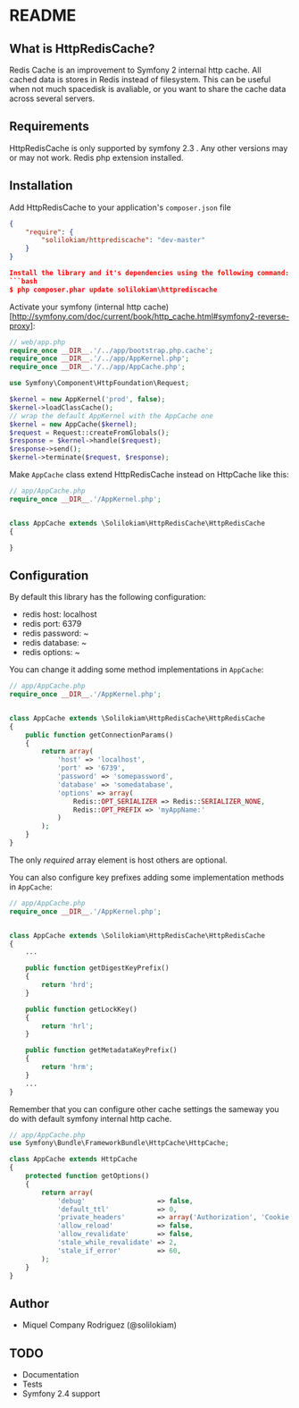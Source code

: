 README
======

What is HttpRedisCache?
-----------------------

Redis Cache is an improvement to Symfony 2 internal http cache. All cached data is stores in Redis instead of filesystem.
This can be useful when not much spacedisk is avaliable, or you want to share the cache data across several servers.

Requirements
------------

HttpRedisCache is only supported by symfony 2.3 . Any other versions may or may not work. Redis php extension installed.

Installation
------------
Add HttpRedisCache to your application's `composer.json` file
```json
{
    "require": {
        "solilokiam/httprediscache": "dev-master"
    }
}

Install the library and it's dependencies using the following command:
```bash
$ php composer.phar update solilokiam\httprediscache
```

Activate your symfony (internal http cache)[http://symfony.com/doc/current/book/http_cache.html#symfony2-reverse-proxy]:
```php
// web/app.php
require_once __DIR__.'/../app/bootstrap.php.cache';
require_once __DIR__.'/../app/AppKernel.php';
require_once __DIR__.'/../app/AppCache.php';

use Symfony\Component\HttpFoundation\Request;

$kernel = new AppKernel('prod', false);
$kernel->loadClassCache();
// wrap the default AppKernel with the AppCache one
$kernel = new AppCache($kernel);
$request = Request::createFromGlobals();
$response = $kernel->handle($request);
$response->send();
$kernel->terminate($request, $response);
```

Make `AppCache` class extend HttpRedisCache instead on HttpCache like this:
```php
// app/AppCache.php
require_once __DIR__.'/AppKernel.php';


class AppCache extends \Solilokiam\HttpRedisCache\HttpRedisCache
{

}
```

Configuration
-------------
By default this library has the following configuration:
- redis host: localhost
- redis port: 6379
- redis password: ~
- redis database: ~
- redis options: ~

You can change it adding some method implementations in `AppCache`:
```php
// app/AppCache.php
require_once __DIR__.'/AppKernel.php';


class AppCache extends \Solilokiam\HttpRedisCache\HttpRedisCache
{
    public function getConnectionParams()
    {
        return array(
            'host' => 'localhost',
            'port' => '6739',
            'password' => 'somepassword',
            'database' => 'somedatabase',
            'options' => array(
                Redis::OPT_SERIALIZER => Redis::SERIALIZER_NONE,
                Redis::OPT_PREFIX => 'myAppName:'
            )
        );
    }
}
```

The only *required* array element is host others are optional.

You can also configure key prefixes adding some implementation methods in `AppCache`:
```php
// app/AppCache.php
require_once __DIR__.'/AppKernel.php';


class AppCache extends \Solilokiam\HttpRedisCache\HttpRedisCache
{
    ...

    public function getDigestKeyPrefix()
    {
        return 'hrd';
    }

    public function getLockKey()
    {
        return 'hrl';
    }

    public function getMetadataKeyPrefix()
    {
        return 'hrm';
    }
    ...
}
```

Remember that you can configure other cache settings the sameway you do with default symfony internal http cache.
```php
// app/AppCache.php
use Symfony\Bundle\FrameworkBundle\HttpCache\HttpCache;

class AppCache extends HttpCache
{
    protected function getOptions()
    {
        return array(
            'debug'                  => false,
            'default_ttl'            => 0,
            'private_headers'        => array('Authorization', 'Cookie'),
            'allow_reload'           => false,
            'allow_revalidate'       => false,
            'stale_while_revalidate' => 2,
            'stale_if_error'         => 60,
        );
    }
}
```



Author
------
- Miquel Company Rodriguez (@solilokiam)

TODO
----
- Documentation
- Tests
- Symfony 2.4 support

